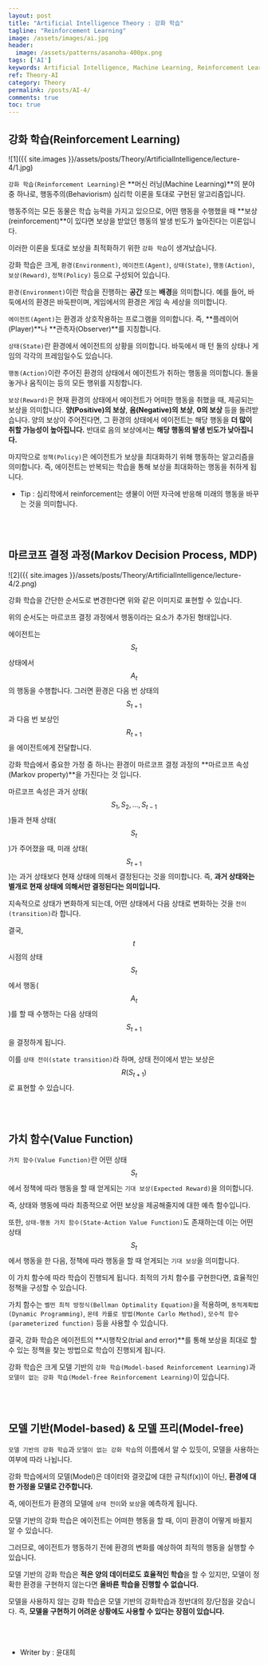 ```yaml
---
layout: post
title: "Artificial Intelligence Theory : 강화 학습"
tagline: "Reinforcement Learning"
image: /assets/images/ai.jpg
header:
  image: /assets/patterns/asanoha-400px.png
tags: ['AI']
keywords: Artificial Intelligence, Machine Learning, Reinforcement Learning
ref: Theory-AI
category: Theory
permalink: /posts/AI-4/
comments: true
toc: true
---
```


## 강화 학습(Reinforcement Learning)

![1]({{ site.images }}/assets/posts/Theory/ArtificialIntelligence/lecture-4/1.jpg)

`강화 학습(Reinforcement Learning)`은 **머신 러닝(Machine Learning)**의 분야 중 하나로, 행동주의(Behaviorism) 심리학 이론을 토대로 구현된 알고리즘입니다.

행동주의는 모든 동물은 학습 능력을 가지고 있으므로, 어떤 행동을 수행했을 때 **보상(reinforcement)**이 있다면 보상을 받았던 행동의 발생 빈도가 높아진다는 이론입니다.

이러한 이론을 토대로 보상을 최적화하기 위한 `강화 학습`이 생겨났습니다.

강화 학습은 크게, `환경(Environment)`, `에이전트(Agent)`, `상태(State)`, `행동(Action)`, `보상(Reward)`, `정책(Policy)` 등으로 구성되어 있습니다.

`환경(Environment)`이란 학습을 진행하는 **공간** 또는 **배경**을 의미합니다. 예를 들어, 바둑에서의 환경은 바둑판이며, 게임에서의 환경은 게임 속 세상을 의미합니다.

`에이전트(Agent)`는 환경과 상호작용하는 프로그램을 의미합니다. 즉, **플레이어(Player)**나 **관측자(Observer)**를 지칭합니다.

`상태(State)`란 환경에서 에이전트의 상황을 의미합니다. 바둑에서 매 턴 돌의 상태나 게임의 각각의 프레임일수도 있습니다. 

`행동(Action)`이란 주어진 환경의 상태에서 에이전트가 취하는 행동을 의미합니다. 돌을 놓거나 움직이는 등의 모든 행위를 지칭합니다.

`보상(Reward)`은 현재 환경의 상태에서 에이전트가 어떠한 행동을 취했을 때, 제공되는 보상을 의미합니다. **양(Positive)의 보상**, **음(Negative)의 보상**, **0의 보상** 등을 돌려받습니다. 양의 보상이 주어진다면, 그 환경의 상태에서 에이전트는 해당 행동을 **더 많이 취할 가능성이 높아집니다.** 반대로 음의 보상에서는 **해당 행동의 발생 빈도가 낮아집니다.**

마지막으로 `정책(Policy)`은 에이전트가 보상을 최대화하기 위해 행동하는 알고리즘을 의미합니다. 즉, 에이전트는 반복되는 학습을 통해 보상을 최대화하는 행동을 취하게 됩니다.

- Tip : 심리학에서 reinforcement는 생물이 어떤 자극에 반응해 미래의 행동을 바꾸는 것을 의미합니다.

<br>
<br>

## 마르코프 결정 과정(Markov Decision Process, MDP)

![2]({{ site.images }}/assets/posts/Theory/ArtificialIntelligence/lecture-4/2.png)

강화 학습을 간단한 순서도로 변경한다면 위와 같은 이미지로 표현할 수 있습니다.

위의 순서도는 마르코프 결정 과정에서 행동이라는 요소가 추가된 형태입니다.

에이전트는 $$S_t$$ 상태에서 $$A_t$$의 행동을 수행합니다. 그러면 환경은 다음 번 상태의 $$ S_{t+1} $$과 다음 번 보상인 $$ R_{t+1} $$을 에이전트에게 전달합니다.

강화 학습에서 중요한 가정 중 하나는 환경이 마르코프 결정 과정의 **마르코프 속성(Markov property)**을 가진다는 것 입니다.

마르코프 속성은 과거 상태($$ S_1, S_2, ..., S_{t-1} $$)들과 현재 상태($$ S_t $$)가 주어졌을 때, 미래 상태($$ S_{t+1} $$)는 과거 상태보다 현재 상태에 의해서 결정된다는 것을 의미합니다. 즉, **과거 상태와는 별개로 현재 상태에 의해서만 결정된다는 의미입니다.**

지속적으로 상태가 변화하게 되는데, 어떤 상태에서 다음 상태로 변화하는 것을 `전이(transition)`라 합니다. 

결국, $$ t $$ 시점의 상태 $$ S_t $$에서 행동($$ A_t $$)를 할 때 수행하는 다음 상태의 $$ S_{t+1} $$을 결정하게 됩니다.

이를 `상태 전이(state transition)`라 하며, 상태 전이에서 받는 보상은 $$ R(S_{t+1}) $$로 표현할 수 있습니다.

<br>
<br>

## 가치 함수(Value Function)

`가치 함수(Value Function)`란 어떤 상태 $$ S_t $$에서 정책에 따라 행동을 할 때 얻게되는 `기대 보상(Expected Reward)`을 의미합니다.

즉, 상태와 행동에 따라 최종적으로 어떤 보상을 제공해줄지에 대한 예측 함수입니다.

또한, `상태-행동 가치 함수(State-Action Value Function)`도 존재하는데 이는 어떤 상태 $$ S_t $$에서 행동을 한 다음, 정책에 따라 행동을 할 때 얻게되는 `기대 보상`을 의미합니다.

이 가치 함수에 따라 학습이 진행되게 됩니다. 최적의 가치 함수를 구현한다면, 효율적인 정책을 구성할 수 있습니다.

가치 함수는 `벨먼 최적 방정식(Bellman Optimality Equation)`을 적용하며, `동적계획법(Dynamic Programming)`, `몬테 카를로 방법(Monte Carlo Method)`, `모수적 함수(parameterized function)` 등을 사용할 수 있습니다.

결국, 강화 학습은 에이전트의 **시행착오(trial and error)**를 통해 보상을 최대로 할 수 있는 정책을 찾는 방법으로 학습이 진행되게 됩니다.

강화 학습은 크게 모델 기반의 `강화 학습(Model-based Reinforcement Learning)`과 `모델이 없는 강화 학습(Model-free Reinforcement Learning)`이 있습니다.

<br>
<br>

## 모델 기반(Model-based) & 모델 프리(Model-free)

`모델 기반의 강화 학습`과 `모델이 없는 강화 학습`의 이름에서 알 수 있듯이, 모델을 사용하는 여부에 따라 나뉩니다. 

강화 학습에서의 모델(Model)은 데이터와 결괏값에 대한 규칙(f(x))이 아닌, **환경에 대한 가정을 모델로 간주합니다.**

즉, 에이전트가 환경의 모델에 `상태 전이`와 `보상`을 예측하게 됩니다.

모델 기반의 강화 학습은 에이전트는 어떠한 행동을 할 때, 이미 환경이 어떻게 바뀔지 알 수 있습니다. 

그러므로, 에이전트가 행동하기 전에 환경의 변화를 예상하여 최적의 행동을 실행할 수 있습니다.

모델 기반의 강화 학습은 **적은 양의 데이터로도 효율적인 학습**을 할 수 있지만, 모델이 정확한 환경을 구현하지 않는다면 **올바른 학습을 진행할 수 없습니다.**

모델을 사용하지 않는 강화 학습은 모델 기반의 강화학습과 정반대의 장/단점을 갖습니다. 즉, **모델을 구현하기 어려운 상황에도 사용할 수 있다는 장점이 있습니다.**

<br>
<br>

* Writer by : 윤대희